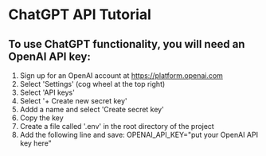 # ChatGPT API Tutorial

## To use ChatGPT functionality, you will need an OpenAI API key:

1. Sign up for an OpenAI account at https://platform.openai.com
2. Select 'Settings' (cog wheel at the top right)
3. Select 'API keys'
4. Select '+ Create new secret key'
5. Addd a name and select 'Create secret key'
6. Copy the key
7. Create a file called '.env' in the root directory of the project
8. Add the following line and save: OPENAI_API_KEY="put your OpenAI API key here"
